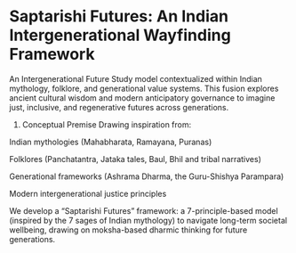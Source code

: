 # Saptarishi Futures: An Indian Intergenerational Wayfinding Framework
An Intergenerational Future Study model contextualized within Indian mythology, folklore, and generational value systems. This fusion explores ancient cultural wisdom and modern anticipatory governance to imagine just, inclusive, and regenerative futures across generations.
1. Conceptual Premise
Drawing inspiration from:

Indian mythologies (Mahabharata, Ramayana, Puranas)

Folklores (Panchatantra, Jataka tales, Baul, Bhil and tribal narratives)

Generational frameworks (Ashrama Dharma, the Guru-Shishya Parampara)

Modern intergenerational justice principles

We develop a “Saptarishi Futures” framework: a 7-principle-based model (inspired by the 7 sages of Indian mythology) to navigate long-term societal wellbeing, drawing on moksha-based dharmic thinking for future generations.
